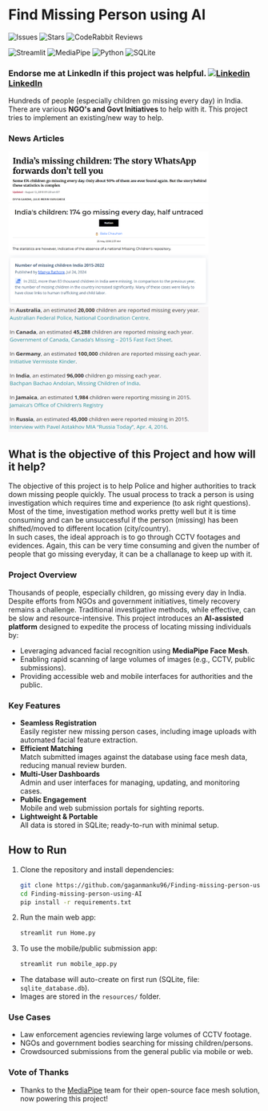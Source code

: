 # Find Missing Person using AI
![Issues](https://img.shields.io/github/issues/gaganmanku96/Finding-missing-person-using-AI) ![Stars](https://img.shields.io/github/stars/gaganmanku96/Finding-missing-person-using-AI?style=social)
![CodeRabbit Reviews](https://img.shields.io/coderabbit/prs/github/gaganmanku96/Finding-missing-person-using-AI?utm_source=oss&utm_medium=github&utm_campaign=gaganmanku96%2FFinding-missing-person-using-AI&labelColor=171717&color=FF570A&link=https%3A%2F%2Fcoderabbit.ai&label=CodeRabbit+Reviews)


![Streamlit](https://img.shields.io/badge/Streamlit-000000?style=for-the-badge&logo=streamlit&logoColor=white&height=20)
![MediaPipe](https://img.shields.io/badge/MediaPipe-000000?style=for-the-badge&logo=mediapipe&logoColor=white&height=20)
![Python](https://img.shields.io/badge/Python-000000?style=for-the-badge&logo=python&logoColor=white&height=20)
![SQLite](https://img.shields.io/badge/SQLite-000000?style=for-the-badge&logo=sqlite&logoColor=white&height=20)

### Endorse me at LinkedIn if this project was helpful. [![Linkedin](https://i.stack.imgur.com/gVE0j.png) LinkedIn](https://www.linkedin.com/in/gaganmanku96/)


Hundreds of people (especially children go missing every day) in India. There are various <b>NGO's and Govt Initiatives</b> to help with it. This project tries to implement an  existing/new way to help.

### News Articles

<img src="./resources/image.png" alt="News Article 1" width="400" height="100"/>
<img src="./resources/image-1.png" alt="News Article 2" width="400" height="100"/>
<img src="./resources/image-2.png" alt="News Article 3" width="400" height="100"/>
<img src="./resources/image-3.png" alt="News Article 4" width="400" height="250"/>


## What is the objective of this Project and how will it help?
The objective of this project is to help Police and higher authorities to track down missing people quickly. The usual process to track a person is using investigation which requires time and experience (to ask right questions). Most of the time, investigation method works pretty well but it is time consuming and can be unsuccessful if the person (missing) has been shifted/moved to different location (city/country).<br>
In such cases, the ideal approach is to go through CCTV footages and evidences. Again, this can be very time consuming and given the number of people that go missing everyday, it can be a challanage to keep up with it.<br>

### Project Overview

Thousands of people, especially children, go missing every day in India. Despite efforts from NGOs and government initiatives, timely recovery remains a challenge. Traditional investigative methods, while effective, can be slow and resource-intensive. This project introduces an **AI-assisted platform** designed to expedite the process of locating missing individuals by:

- Leveraging advanced facial recognition using **MediaPipe Face Mesh**.
- Enabling rapid scanning of large volumes of images (e.g., CCTV, public submissions).
- Providing accessible web and mobile interfaces for authorities and the public.


### Key Features

- **Seamless Registration**  
  Easily register new missing person cases, including image uploads with automated facial feature extraction.
- **Efficient Matching**  
  Match submitted images against the database using face mesh data, reducing manual review burden.
- **Multi-User Dashboards**  
  Admin and user interfaces for managing, updating, and monitoring cases.
- **Public Engagement**  
  Mobile and web submission portals for sighting reports.
- **Lightweight & Portable**  
  All data is stored in SQLite; ready-to-run with minimal setup.

## How to Run

1. Clone the repository and install dependencies:
   ```bash
   git clone https://github.com/gaganmanku96/Finding-missing-person-using-AI.git
   cd Finding-missing-person-using-AI
   pip install -r requirements.txt
   ```
2. Run the main web app:
   ```bash
   streamlit run Home.py
   ```
3. To use the mobile/public submission app:
   ```bash
   streamlit run mobile_app.py
   ```

- The database will auto-create on first run (SQLite, file: `sqlite_database.db`).
- Images are stored in the `resources/` folder.

### Use Cases

- Law enforcement agencies reviewing large volumes of CCTV footage.
- NGOs and government bodies searching for missing children/persons.
- Crowdsourced submissions from the general public via mobile or web.


### Vote of Thanks
- Thanks to the [MediaPipe](https://mediapipe.dev/) team for their open-source face mesh solution, now powering this project!
